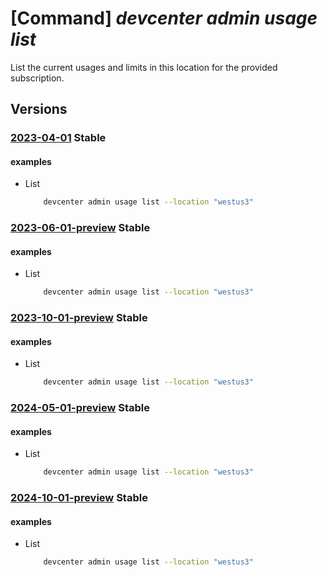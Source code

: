 # [Command] _devcenter admin usage list_

List the current usages and limits in this location for the provided subscription.

## Versions

### [2023-04-01](/Resources/mgmt-plane/L3N1YnNjcmlwdGlvbnMve30vcHJvdmlkZXJzL21pY3Jvc29mdC5kZXZjZW50ZXIvbG9jYXRpb25zL3t9L3VzYWdlcw==/2023-04-01.xml) **Stable**

<!-- mgmt-plane /subscriptions/{}/providers/microsoft.devcenter/locations/{}/usages 2023-04-01 -->

#### examples

- List
    ```bash
        devcenter admin usage list --location "westus3"
    ```

### [2023-06-01-preview](/Resources/mgmt-plane/L3N1YnNjcmlwdGlvbnMve30vcHJvdmlkZXJzL21pY3Jvc29mdC5kZXZjZW50ZXIvbG9jYXRpb25zL3t9L3VzYWdlcw==/2023-06-01-preview.xml) **Stable**

<!-- mgmt-plane /subscriptions/{}/providers/microsoft.devcenter/locations/{}/usages 2023-06-01-preview -->

#### examples

- List
    ```bash
        devcenter admin usage list --location "westus3"
    ```

### [2023-10-01-preview](/Resources/mgmt-plane/L3N1YnNjcmlwdGlvbnMve30vcHJvdmlkZXJzL21pY3Jvc29mdC5kZXZjZW50ZXIvbG9jYXRpb25zL3t9L3VzYWdlcw==/2023-10-01-preview.xml) **Stable**

<!-- mgmt-plane /subscriptions/{}/providers/microsoft.devcenter/locations/{}/usages 2023-10-01-preview -->

#### examples

- List
    ```bash
        devcenter admin usage list --location "westus3"
    ```

### [2024-05-01-preview](/Resources/mgmt-plane/L3N1YnNjcmlwdGlvbnMve30vcHJvdmlkZXJzL21pY3Jvc29mdC5kZXZjZW50ZXIvbG9jYXRpb25zL3t9L3VzYWdlcw==/2024-05-01-preview.xml) **Stable**

<!-- mgmt-plane /subscriptions/{}/providers/microsoft.devcenter/locations/{}/usages 2024-05-01-preview -->

#### examples

- List
    ```bash
        devcenter admin usage list --location "westus3"
    ```

### [2024-10-01-preview](/Resources/mgmt-plane/L3N1YnNjcmlwdGlvbnMve30vcHJvdmlkZXJzL21pY3Jvc29mdC5kZXZjZW50ZXIvbG9jYXRpb25zL3t9L3VzYWdlcw==/2024-10-01-preview.xml) **Stable**

<!-- mgmt-plane /subscriptions/{}/providers/microsoft.devcenter/locations/{}/usages 2024-10-01-preview -->

#### examples

- List
    ```bash
        devcenter admin usage list --location "westus3"
    ```
